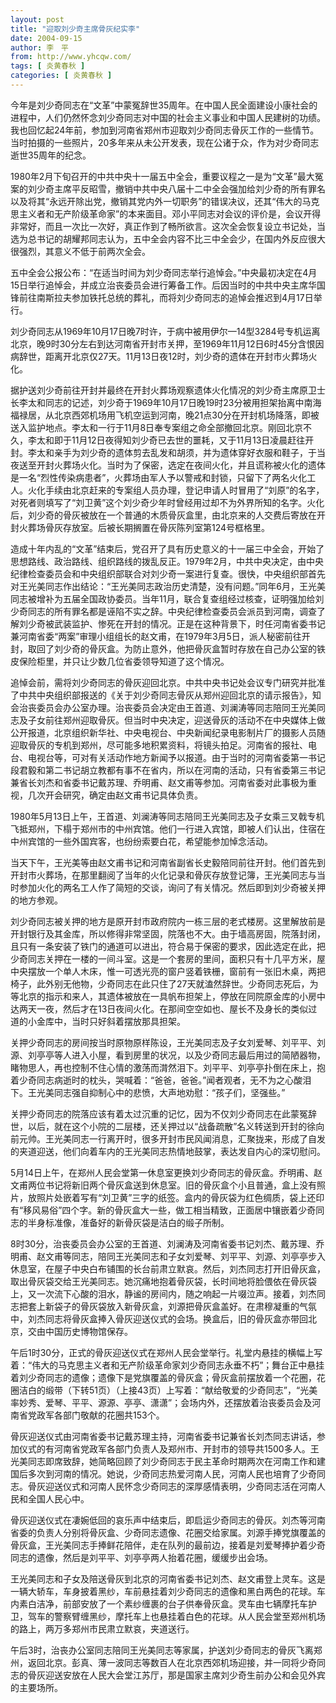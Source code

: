 ```yaml
---
layout: post
title: "迎取刘少奇主席骨灰纪实李"
date: 2004-09-15
author: 李　平
from: http://www.yhcqw.com/
tags: [ 炎黄春秋 ]
categories: [ 炎黄春秋 ]
---
```





今年是刘少奇同志在“文革”中蒙冤辞世35周年。在中国人民全面建设小康社会的进程中，人们仍然怀念刘少奇同志对中国的社会主义事业和中国人民建树的功绩。我也回忆起24年前，参加到河南省郑州市迎取刘少奇同志骨灰工作的一些情节。当时拍摄的一些照片，20多年来从未公开发表，现在公诸于众，作为对少奇同志逝世35周年的纪念。


1980年2月下旬召开的中共中央十一届五中全会，重要议程之一是为“文革”最大冤案的刘少奇主席平反昭雪，撤销中共中央八届十二中全会强加给刘少奇的所有罪名以及将其“永远开除出党，撤销其党内外一切职务”的错误决议，还其“伟大的马克思主义者和无产阶级革命家”的本来面目。邓小平同志对会议的评价是，会议开得非常好，而且一次比一次好，真正作到了畅所欲言。这次全会恢复设立书记处，当选为总书记的胡耀邦同志认为，五中全会内容不比三中全会少，在国内外反应很大很强烈，其意义不低于前两次全会。


五中全会公报公布：“在适当时间为刘少奇同志举行追悼会。”中央最初决定在4月15日举行追悼会，并成立治丧委员会进行筹备工作。后因当时的中共中央主席华国锋前往南斯拉夫参加铁托总统的葬礼，而将刘少奇同志的追悼会推迟到4月17日举行。


刘少奇同志从1969年10月17日晚7时许，于病中被用伊尔—14型3284号专机运离北京，晚9时30分左右到达河南省开封市关押，至1969年11月12日6时45分含恨因病辞世，距离开北京仅27天。11月13日夜12时，刘少奇的遗体在开封市火葬场火化。


据护送刘少奇前往开封并最终在开封火葬场观察遗体火化情况的刘少奇主席原卫士长李太和同志的记述，刘少奇于1969年10月17日晚19时23分被用担架抬离中南海福禄居，从北京西郊机场用飞机空运到河南，晚21点30分在开封机场降落，即被送入监护地点。李太和一行于11月8日奉专案组之命全部撤回北京。刚回北京不久，李太和即于11月12日夜得知刘少奇已去世的噩耗，又于11月13日凌晨赶往开封。李太和亲手为刘少奇的遗体剪去乱发和胡须，并为遗体穿好衣服和鞋子，于当夜送至开封火葬场火化。当时为了保密，选定在夜间火化，并且谎称被火化的遗体是一名“烈性传染病患者”，火葬场由军人予以警戒和封锁，只留下了两名火化工人。火化手续由北京赶来的专案组人员办理，登记申请人时冒用了“刘原”的名字，对死者则填写了“刘卫黄”这个刘少奇少年时曾经用过却不为外界所知的名字。火化后，刘少奇的骨灰被放在一个普通的木质骨灰盒里，由北京来的人交费后寄放在开封火葬场骨灰存放室。后被长期搁置在骨灰陈列室第124号框格里。


造成十年内乱的“文革”结束后，党召开了具有历史意义的十一届三中全会，开始了思想路线、政治路线、组织路线的拨乱反正。1979年2月，中共中央决定，由中央纪律检查委员会和中央组织部联合对刘少奇一案进行复查。很快，中央组织部首先对王光美同志作出结论：“王光美同志政治历史清楚，没有问题。”同年6月，王光美同志被增补为五届全国政协委员。当年11月，联合复查组经过核查，证明强加给刘少奇同志的所有罪名都是诬陷不实之辞。中央纪律检查委员会派员到河南，调查了解刘少奇被武装监护、惨死在开封的情况。正是在这种背景下，时任河南省委书记兼河南省委“两案”审理小组组长的赵文甫，在1979年3月5日，派人秘密前往开封，取回了刘少奇的骨灰盒。为防止意外，他把骨灰盒暂时存放在自己办公室的铁皮保险柜里，并只让少数几位省委领导知道了这个情况。


追悼会前，需将刘少奇同志的骨灰迎回北京。中共中央书记处会议专门研究并批准了中共中央组织部报送的《关于刘少奇同志骨灰从郑州迎回北京的请示报告》，知会治丧委员会办公室办理。治丧委员会决定由王首道、刘澜涛等同志陪同王光美同志及子女前往郑州迎取骨灰。但当时中央决定，迎送骨灰的活动不在中央媒体上做公开报道，北京组织新华社、中央电视台、中央新闻纪录电影制片厂的摄影人员随迎取骨灰的专机到郑州，尽可能多地积累资料，将镜头拍足。河南省的报社、电台、电视台等，可对有关活动作地方新闻予以报道。由于当时的河南省委第一书记段君毅和第二书记胡立教都有事不在省内，所以在河南的活动，只有省委第三书记兼省长刘杰和省委书记戴苏理、乔明甫、赵文甫等参加。河南省委对此事极为重视，几次开会研究，确定由赵文甫书记具体负责。


1980年5月13日上午，王首道、刘澜涛等同志陪同王光美同志及子女乘三叉戟专机飞抵郑州，下榻于郑州市的中州宾馆。他们一行进入宾馆，即被人们认出，住宿在中州宾馆的一些外国宾客，也纷纷索要白花，希望能参加悼念活动。


当天下午，王光美等由赵文甫书记和河南省副省长史毅陪同前往开封。他们首先到开封市火葬场，在那里翻阅了当年的火化记录和骨灰存放登记簿，王光美同志与当时参加火化的两名工人作了简短的交谈，询问了有关情况。然后即到刘少奇被关押的地方参观。


刘少奇同志被关押的地方是原开封市政府院内一栋三层的老式楼房。这里解放前是开封银行及其金库，所以修得非常坚固，院落也不大。由于墙高房固，院落封闭，且只有一条安装了铁门的通道可以进出，符合易于保密的要求，因此选定在此，把少奇同志关押在一楼的一间斗室。这是一个套房的里间，面积只有十几平方米，屋中央摆放一个单人木床，惟一可透光亮的窗户竖着铁栅，窗前有一张旧木桌，两把椅子，此外别无他物，少奇同志在此只住了27天就溘然辞世。少奇同志死后，为等北京的指示和来人，其遗体被放在一具帆布担架上，停放在同院原金库的小房中达两天一夜，然后才在13日夜间火化。在那间空空如也、屋长不及身长的类似过道的小金库中，当时只好斜着摆放那具担架。


关押少奇同志的房间按当时原物原样陈设，王光美同志及子女刘爱琴、刘平平、刘源、刘亭亭等人进入小屋，看到房里的状况，以及少奇同志最后用过的简陋器物，睹物思人，再也控制不住心情的激荡而潸然泪下。刘平平、刘亭亭扑倒在床上，抱着少奇同志病逝时的枕头，哭喊着：“爸爸，爸爸。”闻者观者，无不为之心酸泪下。王光美同志强自抑制心中的悲愤，大声地劝慰：“孩子们，坚强些。”


关押少奇同志的院落应该有着太过沉重的记忆，因为不仅刘少奇同志在此蒙冤辞世，以后，就在这个小院的二层楼，还关押过以“战备疏散”名义转送到开封的徐向前元帅。王光美同志一行离开时，很多开封市民风闻消息，汇聚拢来，形成了自发的夹道迎送，他们向着车内的王光美同志热情地鼓掌，表达发自内心的深切慰问。


5月14日上午，在郑州人民会堂第一休息室更换刘少奇同志的骨灰盒。乔明甫、赵文甫两位书记将新旧两个骨灰盒送到休息室。旧的骨灰盒个小且普通，盒上没有照片，放照片处嵌着写有“刘卫黄”三字的纸签。盒内的骨灰袋为红色绸质，袋上还印有“移风易俗”四个字。新的骨灰盒大一些，做工相当精致，正面居中镶嵌着少奇同志的半身标准像，准备好的新骨灰袋是洁白的缎子所制。


8时30分，治丧委员会办公室的王首道、刘澜涛及河南省委书记刘杰、戴苏理、乔明甫、赵文甫等同志，陪同王光美同志和子女刘爱琴、刘平平、刘源、刘亭亭步入休息室，在屋子中央白布铺围的长台前肃立默哀。然后，刘杰同志打开旧骨灰盒，取出骨灰袋交给王光美同志。她沉痛地抱着骨灰袋，长时间地将脸偎依在骨灰袋上，又一次流下心酸的泪水，静谧的房间内，随之响起一片啜泣声。接着，刘杰同志把套上新袋子的骨灰袋放入新骨灰盒，刘源把骨灰盒盖好。在肃穆凝重的气氛中，刘杰同志将骨灰盒捧入骨灰迎送仪式的会场。换盒后，旧的骨灰盒亦带回北京，交由中国历史博物馆保存。


午后1时30分，正式的骨灰迎送仪式在郑州人民会堂举行。礼堂内悬挂的横幅上写着：“伟大的马克思主义者和无产阶级革命家刘少奇同志永垂不朽”；舞台正中悬挂着刘少奇同志的遗像；遗像下是党旗覆盖的骨灰盒；骨灰盒前摆放着一个花圈，花圈洁白的缎带（下转51页）（上接43页）上写着：“献给敬爱的少奇同志”，“光美率妙秀、爱琴、平平、源源、亭亭、潇潇”；会场内外，还摆放着治丧委员会及河南省党政军各部门敬献的花圈共153个。


骨灰迎送仪式由河南省委书记戴苏理主持，河南省委书记兼省长刘杰同志讲话，参加仪式的有河南省党政军各部门负责人及郑州市、开封市的领导共1500多人。王光美同志即席致辞，她简略回顾了刘少奇同志于民主革命时期两次在河南工作和建国后多次到河南的情况。她说，少奇同志热爱河南人民，河南人民也培育了少奇同志。骨灰迎送仪式和河南人民怀念少奇同志的深厚感情表明，少奇同志活在河南人民和全国人民心中。


骨灰迎送仪式在凄婉低回的哀乐声中结束后，即启运少奇同志的骨灰。刘杰等河南省委的负责人分别将骨灰盒、少奇同志遗像、花圈交给家属。刘源手捧党旗覆盖的骨灰盒，王光美同志手捧鲜花陪伴，走在队列的最前边，接着是刘爱琴捧护着少奇同志的遗像，然后是刘平平、刘亭亭两人抬着花圈，缓缓步出会场。


王光美同志和子女及陪送骨灰到北京的河南省委书记刘杰、赵文甫登上灵车。这是一辆大轿车，车身披着黑纱，车前悬挂着刘少奇同志的遗像和黑白两色的花球。车内素白洁净，前部安放了一个素纱缠裹的台子供奉骨灰盒。灵车由七辆摩托车护卫，驾车的警察臂缠黑纱，摩托车上也悬挂着白色的花球。从人民会堂至郑州机场的路上，两万多郑州市民肃立默哀，夹道送行。


午后3时，治丧办公室同志陪同王光美同志等家属，护送刘少奇同志的骨灰飞离郑州，返回北京。彭真、薄一波同志等数百人在北京西郊机场迎接，并一同将少奇同志的骨灰迎送安放在人民大会堂江苏厅，那是国家主席刘少奇生前办公和会见外宾的主要场所。


